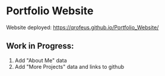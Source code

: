 # Portfolio Website

Website deployed: https://qrofeus.github.io/Portfolio_Website/

## Work in Progress:

1. Add "About Me" data
2. Add "More Projects" data and links to github
